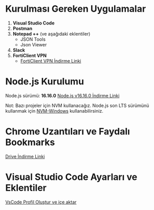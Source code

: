 # Kurulması Gereken Uygulamalar

1. **Visual Studio Code**
2. **Postman**
3. **Notepad ++** (ve aşağıdaki eklentiler)
   - JSON Tools
   - Json Viewer
4. **Slack**
5. **FortiClient VPN**
   - [FortiClient VPN İndirme Linki](https://www.fortinet.com/support/product-downloads)

# Node.js Kurulumu

Node.js sürümü: **16.16.0**
[Node.js v16.16.0 İndirme Linki](https://nodejs.org/dist/v16.16.0/node-v16.16.0-x86.msi)

Not: Bazı projeler için NVM kullanacağız. Node.js son LTS sürümünü kullanmak için [NVM-Windows](https://github.com/coreybutler/nvm-windows#readme) kullanabilirsiniz.

# Chrome Uzantıları ve Faydalı Bookmarks

[Drive İndirme Linki](https://drive.google.com/file/d/1zP0mRLciXxAYyj7_f1175VwSsU7o2V98/view?usp=sharing](https://drive.google.com/drive/folders/1bk6V9yY4xw_Hv89TEiLmyLzYZCwqr9jQ?usp=sharing))

# Visual Studio Code Ayarları ve Eklentiler

[VsCode Profil Oluştur ve içe aktar](https://vscode.dev/editor/profile/github/87df97ceb570e1298a251fc3f2e5d1f8)
